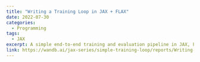 ```yaml
---
title: "Writing a Training Loop in JAX + FLAX"
date: 2022-07-30
categories: 
  - Programming
tags:
  - JAX
excerpt: A simple end-to-end training and evaluation pipeline in JAX, Flax and Optax.
link: https://wandb.ai/jax-series/simple-training-loop/reports/Writing-a-Training-Loop-in-JAX-FLAX--VmlldzoyMzA4ODEy
---
```

